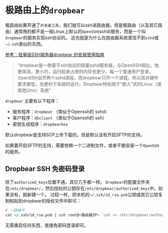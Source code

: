# 极路由上的`dropbear`

极路由如果开通了`开发者工具`，我们就可以ssh进路由器。但是极路由（以及其它路由）通常用的都不是一般Linux上默认的`OpenSSH`(sshd)服务，而是一个叫`dropbear`的服务实现ssh协议的。
这也就是为什么在路由器系统里找不到`sshd`或`~/.ssh`类似的东西。

[参考：轻量级SSH服务器dropbear 的安装使用指南](http://blog.51cto.com/1inux/1638874)

> "dropbear是一款基于ssh协议的轻量sshd服务器，与OpenSSH相比，他更简洁，更小巧，运行起来占用的内存也更少。每一个普通用户登录，OpenSSH会开两个sshd进程，而dropbear只开一个进程，所以其对硬件要求更低，也更利于系统的运行。Dropbear特别用于“嵌入”式的Linux（或其他Unix）系统"

`dropbear` 主要有以下程序：
- 服务程序：`dropbear` （类似于Openssh的 sshd）             
- 客户程序：`dbclient` （类似于Openssh的 ssh）   
- 密钥生成程序：`dropbearkey`

默认dropbear是支持SCP上传下载的，但是默认没有开启SFTP的支持。

如果要开启SFTP的支持，需要依赖一个二进制文件，或者干脆安装一个`OpenSSH`的服务。
        

## Dropbear SSH 免密码登录
除了`authorized_keys`位置不通，其它几乎都一样。
`Dropbear`的配置文件夹在`/etc/dropbear/`，然后授权的公钥存在`/etc/dropbear/authorized_keys`中，如果没有，就新建一个。
过程一样，把本机的`~/.ssh/id_rsa.pub`公钥或其它公钥复制粘贴到dropbear的授权文件中即可：
```sh
# 一键操作
cat ~/.ssh/id_rsa.pub | ssh root@<路由器IP> 'cat >> /etc/dropbear/authorized_keys'
```

无需重启任何东西，直接免密码登录即可。